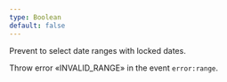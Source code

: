 ```yaml
---
type: Boolean
default: false
---
```


Prevent to select date ranges with locked dates.

Throw error «INVALID_RANGE» in the event `error:range`.